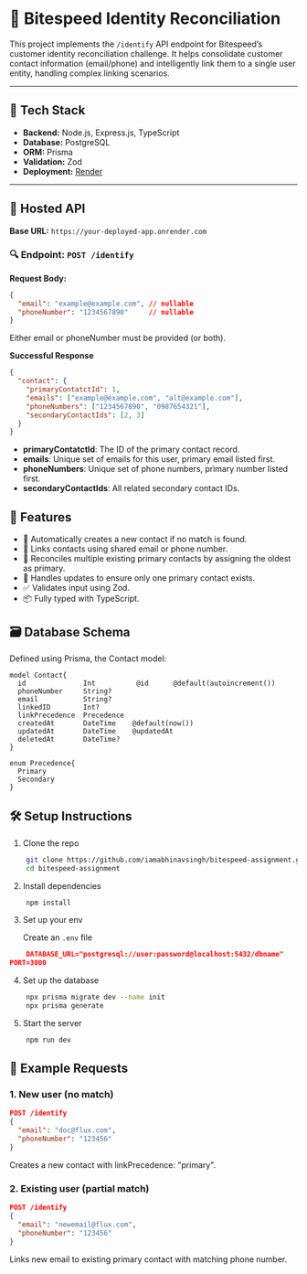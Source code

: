 # 🧠 Bitespeed Identity Reconciliation

This project implements the `/identify` API endpoint for Bitespeed’s customer identity reconciliation challenge. It helps consolidate customer contact information (email/phone) and intelligently link them to a single user entity, handling complex linking scenarios.

---

## 🔧 Tech Stack

- **Backend:** Node.js, Express.js, TypeScript
- **Database:** PostgreSQL
- **ORM:** Prisma
- **Validation:** Zod
- **Deployment:** [Render](https://render.com) 

---

## 🚀 Hosted API

**Base URL:** `https://your-deployed-app.onrender.com`

### 🔍 Endpoint: `POST /identify`

**Request Body:**

```json
{
  "email": "example@example.com", // nullable
  "phoneNumber": "1234567890"     // nullable
}
```
Either email or phoneNumber must be provided (or both).

**Successful Response**

```json
{
  "contact": {
    "primaryContatctId": 1,
    "emails": ["example@example.com", "alt@example.com"],
    "phoneNumbers": ["1234567890", "0987654321"],
    "secondaryContactIds": [2, 3]
  }
}
```

- **primaryContatctId**: The ID of the primary contact record.
- **emails**: Unique set of emails for this user, primary email listed first.
- **phoneNumbers**: Unique set of phone numbers, primary number listed first.
- **secondaryContactIds**: All related secondary contact IDs.

## 🧠 Features

- 👤 Automatically creates a new contact if no match is found.
- 🔗 Links contacts using shared email or phone number.
- 🔄 Reconciles multiple existing primary contacts by assigning the oldest as primary.
- 🔁 Handles updates to ensure only one primary contact exists.
- ✅ Validates input using Zod.
- 📦 Fully typed with TypeScript.

##  🗃️ Database Schema
Defined using Prisma, the Contact model:

```prisma
model Contact{
  id              Int          @id      @default(autoincrement())
  phoneNumber     String?
  email           String?
  linkedID        Int?
  linkPrecedence  Precedence
  createdAt       DateTime    @default(now())
  updatedAt       DateTime    @updatedAt
  deletedAt       DateTime?
}

enum Precedence{
  Primary
  Secondary
}
```

## 🛠️ Setup Instructions

1. Clone the repo
```bash
    git clone https://github.com/iamabhinavsingh/bitespeed-assignment.git
    cd bitespeed-assignment
```

2. Install dependencies
```bash
    npm install
```

3. Set up your env

    Create an ```.env``` file

```json
    DATABASE_URL="postgresql://user:password@localhost:5432/dbname"
PORT=3000
```

4. Set up the database
```bash
    npx prisma migrate dev --name init
    npx prisma generate
```
5. Start the server
```bash
    npm run dev
```

## 🧪 Example Requests
### 1. **New user (no match)**
```json
POST /identify
{
  "email": "doc@flux.com",
  "phoneNumber": "123456"
}
```
Creates a new contact with linkPrecedence: "primary".

### 2. **Existing user (partial match)**
```json
POST /identify
{
  "email": "newemail@flux.com",
  "phoneNumber": "123456"
}
```
Links new email to existing primary contact with matching phone number.

